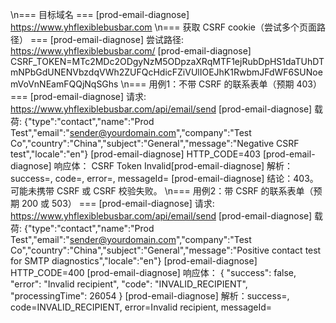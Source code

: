 \n=== 目标域名 ===
[prod-email-diagnose] https://www.yhflexiblebusbar.com
\n=== 获取 CSRF cookie（尝试多个页面路径） ===
[prod-email-diagnose] 尝试路径: https://www.yhflexiblebusbar.com/
[prod-email-diagnose] CSRF_TOKEN=MTc2MDc2ODgyNzM5ODpzaXRqMTF1ejRubDpHS1daTUhDTmNPbGdUNENVbzdqVWh2ZUFQcHdicFZiVUlIOEJhK1RwbmJFdWF6SUNoemVoVnNEamFQQjNqSGhs
\n=== 用例1：不带 CSRF 的联系表单（预期 403） ===
[prod-email-diagnose] 请求: https://www.yhflexiblebusbar.com/api/email/send
[prod-email-diagnose] 载荷: {"type":"contact","name":"Prod Test","email":"sender@yourdomain.com","company":"Test Co","country":"China","subject":"General","message":"Negative CSRF test","locale":"en"}
[prod-email-diagnose] HTTP_CODE=403
[prod-email-diagnose] 响应体：
CSRF Token Invalid[prod-email-diagnose] 解析：success=, code=, error=, messageId=
[prod-email-diagnose] 结论：403。可能未携带 CSRF 或 CSRF 校验失败。
\n=== 用例2：带 CSRF 的联系表单（预期 200 或 503） ===
[prod-email-diagnose] 请求: https://www.yhflexiblebusbar.com/api/email/send
[prod-email-diagnose] 载荷: {"type":"contact","name":"Prod Test","email":"sender@yourdomain.com","company":"Test Co","country":"China","subject":"General","message":"Positive contact test for SMTP diagnostics","locale":"en"}
[prod-email-diagnose] HTTP_CODE=400
[prod-email-diagnose] 响应体：
{
  "success": false,
  "error": "Invalid recipient",
  "code": "INVALID_RECIPIENT",
  "processingTime": 26054
}
[prod-email-diagnose] 解析：success=, code=INVALID_RECIPIENT, error=Invalid recipient, messageId=
